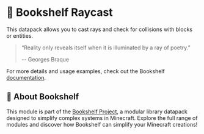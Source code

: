 # 🔦 Bookshelf Raycast

This datapack allows you to cast rays and check for collisions with blocks or entities.

> “Reality only reveals itself when it is illuminated by a ray of poetry.”
>
> -- Georges Braque

For more details and usage examples, check out the Bookshelf [documentation](https://docs.mcbookshelf.dev/en/latest/modules/raycast.html).


## 📖 About Bookshelf

This module is part of the [Bookshelf Project](https://docs.mcbookshelf.dev/en/latest/index.html), a modular library datapack designed to simplify complex systems in Minecraft. Explore the full range of modules and discover how Bookshelf can simplify your Minecraft creations!
